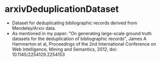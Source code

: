 # arxivDeduplicationDataset

* Dataset for deduplicating bibliographic records derived from Mendeley/Arxiv data.
* As mentioned in my paper:
"On generating large-scale ground truth datasets for the deduplication of bibliographic records", James A Hammerton et al, Proceedings of the 2nd International Conference on Web Intelligence, Mining and Semantics, 2012, doi: 10.1145/2254129.2254153
